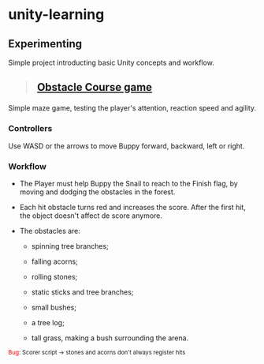 # unity-learning

## Experimenting

Simple project introducting basic Unity concepts and workflow.

<!-- ## Obstacle Course -->

## <blockquote class="imgur-embed-pub" lang="en" data-id="a/VUGLU6t"  ><a href="//imgur.com/a/VUGLU6t"> Obstacle Course game</a></blockquote><script async src="//s.imgur.com/min/embed.js" charset="utf-8"></script>

Simple maze game, testing the player's attention, reaction speed and agility.

### **Controllers**

Use WASD or the arrows to move Buppy forward, backward, left or right.

### **Workflow**

- The Player must help Buppy the Snail to reach to the Finish flag, by moving and dodging the obstacles in the forest.

- Each hit obstacle turns red and increases the score. After the first hit, the object doesn't affect de score anymore.

- The obstacles are:

    - spinning tree branches;

    - falling acorns;

    - rolling stones;

    - static sticks and tree branches;

    - small bushes;

    - a tree log;

    - tall grass, making a bush surrounding the arena.

<sub><span style="color: red">Bug</span>: Scorer script &#8594; stones and acorns don't always register hits</sup>

